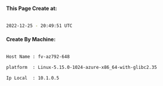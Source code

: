 
   
#### This Page Create at:

```bash

2022-12-25 - 20:49:51 UTC

```

#### Create By Machine:

```bash

Host Name : fv-az792-648

platform  : Linux-5.15.0-1024-azure-x86_64-with-glibc2.35

Ip Local  : 10.1.0.5

```


